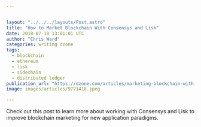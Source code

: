 ```yaml
---


layout: "../../../layouts/Post.astro"
title: "How to Market Blockchain With Consensys and Lisk"
date: 2018-07-18 13:01:01 UTC
author: "Chris Ward"
categories: writing dzone
tags:
  - blockchain
  - ethereum
  - lisk
  - sidechain
  - distributed ledger
publication_url: "https://dzone.com/articles/marketing-blockchain-with-consensys-and-lisk"
image: images/articles/9771418.jpeg

---
```

Check out this post to learn more about working with Consensys and Lisk to improve blockchain marketing for new application paradigms.

